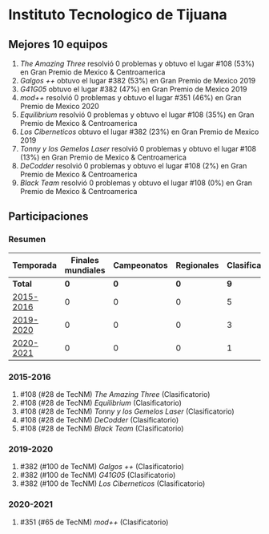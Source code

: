 ---
---

# Instituto Tecnologico de Tijuana

## Mejores 10 equipos

1. _The Amazing Three_ resolvió 0 problemas y obtuvo el lugar #108 (53%) en Gran Premio de Mexico & Centroamerica
1. _Galgos ++_ obtuvo el lugar #382 (53%) en Gran Premio de Mexico 2019
1. _G41G05_ obtuvo el lugar #382 (47%) en Gran Premio de Mexico 2019
1. _mod++_ resolvió 0 problemas y obtuvo el lugar #351 (46%) en Gran Premio de Mexico 2020
1. _Equilibrium_ resolvió 0 problemas y obtuvo el lugar #108 (35%) en Gran Premio de Mexico & Centroamerica
1. _Los Ciberneticos_ obtuvo el lugar #382 (23%) en Gran Premio de Mexico 2019
1. _Tonny y los Gemelos Laser_ resolvió 0 problemas y obtuvo el lugar #108 (13%) en Gran Premio de Mexico & Centroamerica
1. _DeCodder_ resolvió 0 problemas y obtuvo el lugar #108 (2%) en Gran Premio de Mexico & Centroamerica
1. _Black Team_ resolvió 0 problemas y obtuvo el lugar #108 (0%) en Gran Premio de Mexico & Centroamerica

## Participaciones

### Resumen

| Temporada | Finales mundiales | Campeonatos | Regionales | Clasificatorios | Equipos |
| --- | --- | --- | --- | --- | --- |
| **Total** | **0** | **0** | **0** | **9** | **9** |
| [2015-2016](#2015-2016) | 0 | 0 | 0 | 5 | 5 |
| [2019-2020](#2019-2020) | 0 | 0 | 0 | 3 | 3 |
| [2020-2021](#2020-2021) | 0 | 0 | 0 | 1 | 1 |

### 2015-2016

1. #108 (#28 de TecNM) _The Amazing Three_ (Clasificatorio)
1. #108 (#28 de TecNM) _Equilibrium_ (Clasificatorio)
1. #108 (#28 de TecNM) _Tonny y los Gemelos Laser_ (Clasificatorio)
1. #108 (#28 de TecNM) _DeCodder_ (Clasificatorio)
1. #108 (#28 de TecNM) _Black Team_ (Clasificatorio)

### 2019-2020

1. #382 (#100 de TecNM) _Galgos ++_ (Clasificatorio)
1. #382 (#100 de TecNM) _G41G05_ (Clasificatorio)
1. #382 (#100 de TecNM) _Los Ciberneticos_ (Clasificatorio)

### 2020-2021

1. #351 (#65 de TecNM) _mod++_ (Clasificatorio)



